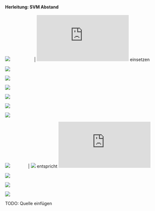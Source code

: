 #### Herleitung: SVM Abstand


![](https://latex.codecogs.com/gif.latex?\begin{aligned}&space;H_1:&space;\vec{w}^T\vec{x}&plus;b&space;=&space;1&space;\end{aligned}) &nbsp;&nbsp;&nbsp;&nbsp;&nbsp;&nbsp;&nbsp;&nbsp;&nbsp;&nbsp;&nbsp;&nbsp;&nbsp;&nbsp;&nbsp;&nbsp;&nbsp;&nbsp;&nbsp;| ![](https://latex.codecogs.com/gif.latex?z_o) einsetzen

![](https://latex.codecogs.com/gif.latex?\begin{aligned}&space;\vec{w}^T\vec{z}_0&plus;b&space;=&space;1&space;\end{aligned})

![](https://latex.codecogs.com/gif.latex?\begin{aligned}&space;\vec{w}^T(\vec{x}_0&plus;\vec{k})&plus;b&space;=&space;1&space;\end{aligned})

![](https://latex.codecogs.com/gif.latex?\begin{aligned}\vec{w}^T(\vec{x}_0&plus;m\frac{\vec{w}}{\|\vec{w}\|})&plus;b=1\end{aligned})

![](https://latex.codecogs.com/gif.latex?\begin{aligned}\vec{w}^T\vec{x}_0&plus;m\frac{\vec{w}\cdot\vec{w}}{\|\vec{w}\|}&plus;b=1\end{aligned})

![](https://latex.codecogs.com/gif.latex?\begin{aligned}\vec{w}^T\vec{x}_0&plus;m\frac{\|\vec{w}\|^2}{\|\vec{w}\|}&plus;b=1\end{aligned})

![](https://latex.codecogs.com/gif.latex?\begin{aligned}\vec{w}^T\vec{x}_0&plus;m\|\vec{w}\|&plus;b=1\end{aligned})

![](https://latex.codecogs.com/gif.latex?\begin{aligned}\vec{w}^T\vec{x}_0&plus;b=1-m\|\vec{w}\|\end{aligned}) &nbsp;&nbsp;&nbsp;&nbsp;&nbsp;&nbsp;&nbsp;&nbsp;&nbsp;&nbsp;&nbsp;&nbsp;&nbsp;&nbsp;| ![](https://latex.codecogs.com/gif.latex?\vec{w}^T\vec{x}_0&plus;b) entspricht  ![](https://latex.codecogs.com/gif.latex?H_0=-1)

![](https://latex.codecogs.com/gif.latex?\begin{aligned}-1=1-m\|\vec{w}\|\end{aligned})

![](https://latex.codecogs.com/gif.latex?\begin{aligned}m\|\vec{w}\|=2\end{aligned})

![](https://latex.codecogs.com/gif.latex?\begin{aligned}m=\frac{2}{\|\vec{w}\|}\end{aligned})

TODO: Quelle einfügen